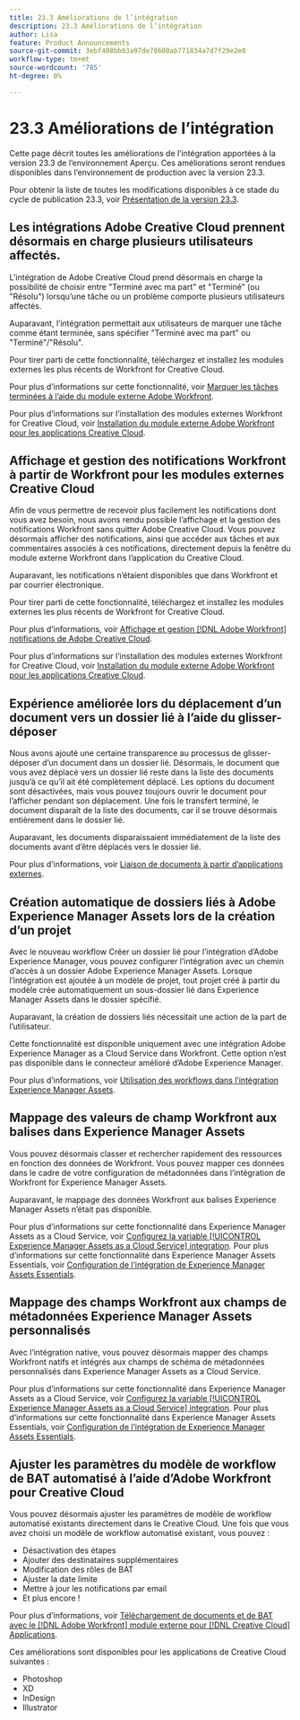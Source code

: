 ```yaml
---
title: 23.3 Améliorations de l’intégration
description: 23.3 Améliorations de l’intégration
author: Lisa
feature: Product Announcements
source-git-commit: 3ebf408bb03a97de78600ab771834a7d7f29e2e0
workflow-type: tm+mt
source-wordcount: '785'
ht-degree: 0%

---
```


# 23.3 Améliorations de l’intégration

Cette page décrit toutes les améliorations de l’intégration apportées à la version 23.3 de l’environnement Aperçu. Ces améliorations seront rendues disponibles dans l’environnement de production avec la version 23.3.

Pour obtenir la liste de toutes les modifications disponibles à ce stade du cycle de publication 23.3, voir [Présentation de la version 23.3](/help/quicksilver/product-announcements/product-releases/23.3-release-activity/23-3-release-overview.md).

## Les intégrations Adobe Creative Cloud prennent désormais en charge plusieurs utilisateurs affectés.

L’intégration de Adobe Creative Cloud prend désormais en charge la possibilité de choisir entre &quot;Terminé avec ma part&quot; et &quot;Terminé&quot; (ou &quot;Résolu&quot;) lorsqu’une tâche ou un problème comporte plusieurs utilisateurs affectés.

Auparavant, l’intégration permettait aux utilisateurs de marquer une tâche comme étant terminée, sans spécifier &quot;Terminé avec ma part&quot; ou &quot;Terminé&quot;/&quot;Résolu&quot;.

Pour tirer parti de cette fonctionnalité, téléchargez et installez les modules externes les plus récents de Workfront for Creative Cloud.

Pour plus d’informations sur cette fonctionnalité, voir [Marquer les tâches terminées à l’aide du module externe Adobe Workfront](/help/quicksilver/workfront-integrations-and-apps/adobe-workfront-for-creative-cloud/wf-cc-complete.md).

Pour plus d’informations sur l’installation des modules externes Workfront for Creative Cloud, voir [Installation du module externe Adobe Workfront pour les applications Creative Cloud](/help/quicksilver/workfront-integrations-and-apps/adobe-workfront-for-creative-cloud/wf-cc-install-toc.md).

## Affichage et gestion des notifications Workfront à partir de Workfront pour les modules externes Creative Cloud

Afin de vous permettre de recevoir plus facilement les notifications dont vous avez besoin, nous avons rendu possible l’affichage et la gestion des notifications Workfront sans quitter Adobe Creative Cloud. Vous pouvez désormais afficher des notifications, ainsi que accéder aux tâches et aux commentaires associés à ces notifications, directement depuis la fenêtre du module externe Workfront dans l’application du Creative Cloud.

Auparavant, les notifications n’étaient disponibles que dans Workfront et par courrier électronique.

Pour tirer parti de cette fonctionnalité, téléchargez et installez les modules externes les plus récents de Workfront for Creative Cloud.

Pour plus d’informations, voir [Affichage et gestion [!DNL Adobe Workfront] notifications de Adobe Creative Cloud](/help/quicksilver/workfront-integrations-and-apps/adobe-workfront-for-creative-cloud/wf-cc-notifications.md).

Pour plus d’informations sur l’installation des modules externes Workfront for Creative Cloud, voir [Installation du module externe Adobe Workfront pour les applications Creative Cloud](/help/quicksilver/workfront-integrations-and-apps/adobe-workfront-for-creative-cloud/wf-cc-install-toc.md).

## Expérience améliorée lors du déplacement d’un document vers un dossier lié à l’aide du glisser-déposer

Nous avons ajouté une certaine transparence au processus de glisser-déposer d’un document dans un dossier lié. Désormais, le document que vous avez déplacé vers un dossier lié reste dans la liste des documents jusqu’à ce qu’il ait été complètement déplacé. Les options du document sont désactivées, mais vous pouvez toujours ouvrir le document pour l’afficher pendant son déplacement. Une fois le transfert terminé, le document disparaît de la liste des documents, car il se trouve désormais entièrement dans le dossier lié.

Auparavant, les documents disparaissaient immédiatement de la liste des documents avant d’être déplacés vers le dossier lié.

Pour plus d’informations, voir [Liaison de documents à partir d’applications externes](/help/quicksilver/documents/adding-documents-to-workfront/link-documents-from-external-apps.md).

## Création automatique de dossiers liés à Adobe Experience Manager Assets lors de la création d’un projet

Avec le nouveau workflow Créer un dossier lié pour l’intégration d’Adobe Experience Manager, vous pouvez configurer l’intégration avec un chemin d’accès à un dossier Adobe Experience Manager Assets. Lorsque l’intégration est ajoutée à un modèle de projet, tout projet créé à partir du modèle crée automatiquement un sous-dossier lié dans Experience Manager Assets dans le dossier spécifié.

Auparavant, la création de dossiers liés nécessitait une action de la part de l’utilisateur.

Cette fonctionnalité est disponible uniquement avec une intégration Adobe Experience Manager as a Cloud Service dans Workfront. Cette option n’est pas disponible dans le connecteur amélioré d’Adobe Experience Manager.

Pour plus d’informations, voir [Utilisation des workflows dans l’intégration Experience Manager Assets](/help/quicksilver/documents/adobe-workfront-for-experience-manager-assets-essentials/use-aem-workflows.md).

## Mappage des valeurs de champ Workfront aux balises dans Experience Manager Assets

Vous pouvez désormais classer et rechercher rapidement des ressources en fonction des données de Workfront. Vous pouvez mapper ces données dans le cadre de votre configuration de métadonnées dans l’intégration de Workfront for Experience Manager Assets.

Auparavant, le mappage des données Workfront aux balises Experience Manager Assets n’était pas disponible.

Pour plus d’informations sur cette fonctionnalité dans Experience Manager Assets as a Cloud Service, voir [Configurez la variable [!UICONTROL Experience Manager Assets as a Cloud Service] integration](/help/quicksilver/administration-and-setup/configure-integrations/configure-aacs-integration.md).
Pour plus d’informations sur cette fonctionnalité dans Experience Manager Assets Essentials, voir [Configuration de l’intégration de Experience Manager Assets Essentials](/help/quicksilver/documents/adobe-workfront-for-experience-manager-assets-essentials/setup-asset-essentials.md).

## Mappage des champs Workfront aux champs de métadonnées Experience Manager Assets personnalisés

Avec l’intégration native, vous pouvez désormais mapper des champs Workfront natifs et intégrés aux champs de schéma de métadonnées personnalisés dans Experience Manager Assets as a Cloud Service.

Pour plus d’informations sur cette fonctionnalité dans Experience Manager Assets as a Cloud Service, voir [Configurez la variable [!UICONTROL Experience Manager Assets as a Cloud Service] integration](/help/quicksilver/administration-and-setup/configure-integrations/configure-aacs-integration.md).
Pour plus d’informations sur cette fonctionnalité dans Experience Manager Assets Essentials, voir [Configuration de l’intégration de Experience Manager Assets Essentials](/help/quicksilver/documents/adobe-workfront-for-experience-manager-assets-essentials/setup-asset-essentials.md).

## Ajuster les paramètres du modèle de workflow de BAT automatisé à l’aide d’Adobe Workfront pour Creative Cloud

Vous pouvez désormais ajuster les paramètres de modèle de workflow automatisé existants directement dans le Creative Cloud. Une fois que vous avez choisi un modèle de workflow automatisé existant, vous pouvez :

* Désactivation des étapes
* Ajouter des destinataires supplémentaires
* Modification des rôles de BAT
* Ajuster la date limite
* Mettre à jour les notifications par email
* Et plus encore !

Pour plus d’informations, voir [Téléchargement de documents et de BAT avec le [!DNL Adobe Workfront] module externe pour [!DNL Creative Cloud] Applications](/help/quicksilver/workfront-integrations-and-apps/adobe-workfront-for-creative-cloud/wf-cc-docs-proofs-toc.md).

Ces améliorations sont disponibles pour les applications de Creative Cloud suivantes :

* Photoshop
* XD
* InDesign
* Illustrator
